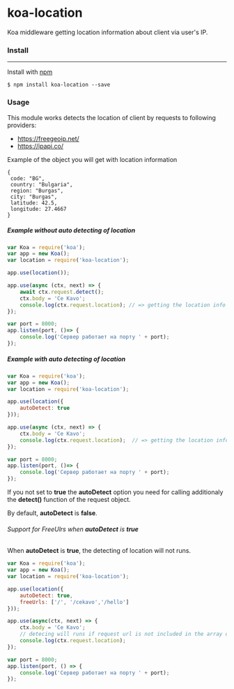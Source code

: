 # koa-location
Koa middleware getting location information about client via user's IP.

### Install
---
Install with [npm](https://npmjs.org)

```
$ npm install koa-location --save
```

### Usage

This module works detects the location of client by requests to following providers:
- https://freegeoip.net/
- https://ipapi.co/

Example of the object you will get with location information
```javasscript
{
 code: "BG",
 country: "Bulgaria",
 region: "Burgas",
 city: "Burgas",
 latitude: 42.5,
 longitude: 27.4667
}
```

##### Example without auto detecting of location

```javascript
var Koa = require('koa');
var app = new Koa();
var location = require('koa-location');

app.use(location());

app.use(async (ctx, next) => {
	await ctx.request.detect();
	ctx.body = 'Ce Kavo';
	console.log(ctx.request.location); // => getting the location info
});

var port = 8000;
app.listen(port, ()=> {
	console.log('Сервер работает на порту ' + port);
});
```

##### Example with auto detecting of location
```javascript
var Koa = require('koa');
var app = new Koa();
var location = require('koa-location');

app.use(location({
	autoDetect: true
}));

app.use(async (ctx, next) => {
	ctx.body = 'Ce Kavo';
	console.log(ctx.request.location);  // => getting the location info
});

var port = 8000;
app.listen(port, ()=> {
	console.log('Сервер работает на порту ' + port);
});
```

If you not set to **true** the **autoDetect** option you need for calling additionaly the **detect()** function of the request object.

By default, **autoDetect** is **false**.

###### Support for FreeUlrs when **autoDetect** is **true**

When **autoDetect** is **true**, the detecting of location will not runs.

```javascript
var Koa = require('koa');
var app = new Koa();
var location = require('koa-location');

app.use(location({
	autoDetect: true,
	freeUrls: ['/', '/cekavo','/hello']
}));

app.use(async(ctx, next) => {
	ctx.body = 'Ce Kavo';
	// detecing will runs if request url is not included in the array of free urls
	console.log(ctx.request.location); 
});

var port = 8000;
app.listen(port, () => {
	console.log('Сервер работает на порту ' + port);
});
```
